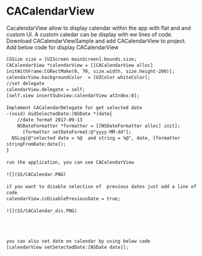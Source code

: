 # CACalendarView 
CacalendarView allow to display calendar within the app with flat and and custom UI. A custom caledar can be display with ew lines of code.
Download CACalendarViewSample and add CACalendarView to project.
Add below code for display CACalendarView

    CGSize size = [UIScreen mainScreen].bounds.size;
    CACalendarView *calendarView = [[CACalendarView alloc] initWithFrame:CGRectMake(0, 70, size.width, size.height-200)];
    calendarView.backgroundColor  = [UIColor whiteColor];
    //set delegate
    calendarView.delegate = self;
    [self.view insertSubview:calendarView atIndex:0];
    
    Implement CACalendarDelegate for get selected date
    -(void) didSelectedDate:(NSDate *)date{
        //date format 2017-09-13
        NSDateFormatter *formatter = [[NSDateFormatter alloc] init];
          [formatter setDateFormat:@"yyyy-MM-dd"];
      NSLog(@"selected date = %@  and string = %@", date, [formatter stringFromDate:date]);
    }
    
    run the application, you can see CACalendarView
    
    ![](SS/CACalendar.PNG)
    
    if you want to disable selection of  previous dates just add a line of code
    calendarView.isDisablePreviousDate = true; 
    
    ![](SS/CACalendar_dis.PNG)
    
    
    
    
    you can also set date on calendar by using below code
    [calendarView setSetectedDate:[NSDate date]];
    
     
